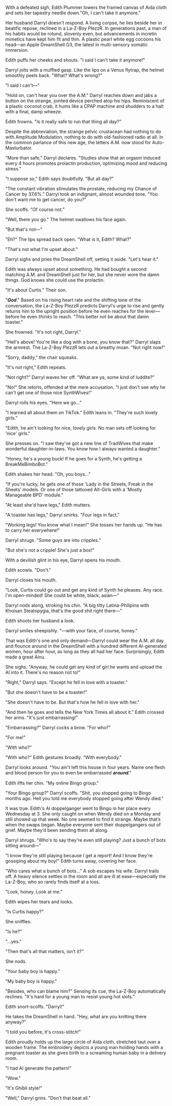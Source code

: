 With a defeated sigh, Edith Plummer lowers the framed canvas of Aida cloth and sets her tapestry needle down."Oh, I can't take it anymore."

Her husband Darryl doesn't respond. A living corpse, he lies beside her in beatific repose, reclined in a La-Z-Boy PlezzR. In generations past, a man of his habits would be rotund, slovenly even, but advancements in incretin mimetics have kept him fit and thin. A plastic pearl white egg cocoons his head—an Apple DreamShell G3, the latest in multi-sensory somatic immersion.

Edith puffs her cheeks and shouts. "I said I can't take it anymore!"

Darryl jolts with a muffled gasp. Like the lips on a Venus flytrap, the helmet smoothly peels back. "What? What's wrong?"

"I said I can't—"

"Hold on, can't hear you over the A.M." Darryl reaches down and jabs a button on the strange, jointed device perched atop his hips. Reminiscent of a plastic coconut crab, it hums like a CPAP machine and shudders to a halt with a final, damp wheeze.

Edith frowns. "Is it really safe to run that thing all day?"

Despite the abbreviation, the strange pelvic crustacean had nothing to do with Amplitude Modulation, nothing to do with old-fashioned radio at all. In the common parlance of this new age, the letters A.M. now stood for Auto-Masturbator.

"More than safe," Darryl declares. "Studies show that an orgasm induced every 4 hours promotes prolactin production, optimizing mood and reducing stress."

"I suppose so," Edith says doubtfully. "But all day?"

"The constant vibration stimulates the prostate, reducing my Chance of Cancer by 37.6%." Darryl took an indignant, almost wounded tone. "You don't want me to get cancer, do you?"

She scoffs. "Of course not."

"Well, there you go." The helmet swallows his face again.

"But that's not—"

"Eh?" The lips spread back open. "What is it, Edith? What?"

"That's not what I'm upset about."
 
Darryl sighs and pries the DreamShell off, setting it aside. "Let's hear it."

Edith was always upset about something. He had bought a second matching A.M. and DreamShell just for her, but she never wore the damn things. God knows she could use the prolactin.

"It's about Curtis." Their son.

"𝑮𝒐𝒅." Based on his rising heart rate and the shifting tone of the conversation, the La-Z-Boy PlezzR predicts Darryl's urge to rise and gently returns him to the upright position before he even reaches for the lever—before he even 𝘵𝘩𝘪𝘯𝘬𝘴 to reach. "This better not be about that damn toaster."

She frowned. "It's not right, Darryl."

"Hell's above! You're like a dog with a bone, you know that?" Darryl slaps the armrest. The La-Z-Boy PlezzR lets out a breathy moan. "Not right now!"

"Sorry, daddy," the chair squeaks.

"It's not right," Edith repeats.

"Not right?" Darryl waves her off. "What are ya, some kind of luddite?"

"No!" She retorts, offended at the mere accusation. "I just don't see why he can't get one of those nice SynthWives!"

Darryl rolls his eyes. "Here we go..."

"I learned all about them on TikTok." Edith leans in. "They're such lovely girls."

"Edith, he ain't looking for nice, lovely girls. No man sets off looking for 'nice' girls."

She presses on. "I saw they've got a new line of TradWives that make wonderful daughter-in-laws. You know how I always wanted a daughter." 

"Honey, he's a young buck! If he goes for a Synth, he's getting a BreakMeBimboBot."

Edith shakes her head. "Oh, you boys..."

"If you're lucky, he gets one of those 'Lady in the Streets, Freak in the Sheets' models. Or one of those tattooed Alt-Girls with a 'Mostly Manageable BPD' module."

"At least she'd have legs," Edith mutters.

"A toaster has legs," Darryl smirks. "Four legs in fact."

"Working legs! You know what I mean!" She tosses her hands up. "He has to carry her everywhere!"

Darryl shrugs. "Some guys are into cripples."

"But she's not a cripple! She's just a box!"

With a devilish glint in his eye, Darryl opens his mouth.

Edith scowls. "Don't."

Darryl closes his mouth.

"Look, Curtis could go out and get any kind of Synth he pleases. Any race. I'm open-minded! She could be white, black, asian—"

Darryl nods along, stroking his chin. "A big titty Latina-Philipina with Khoisan Steatopygia, that's the good shit right there—"

Edith shoots her husband a look.

Darryl smiles sheepishly. "—with your face, of course, honey."

That was Edith's one and only demand—Darryl could wear the A.M. all day and flounce around in the DreamShell with a hundred different AI-generated women, hour after hour, as long as they all had her face. Surprisingly, Edith made a great Ainu.

She sighs. "Anyway, he could get any kind of girl he wants and upload the AI into it. There's no reason not to!"

"Right," Darryl says. "Except he fell in love with a toaster."

"But she doesn't have to be a toaster!" 

"She doesn't have to be. But that's how he fell in love with her."

"And then he goes and tells the New York Times all about it." Edith crossed her arms. "It's just embarrassing!"

"Embarrassing?" Darryl cocks a brow. "For who?"

"For me!"

"With who?"

"With who?" Edith gestures broadly. "With everybody."

Darryl looks around. "You ain't left this house in four years. Name one flesh and blood person for you to even be embarrassed 𝒂𝒓𝒐𝒖𝒏𝒅."

Edith lifts her chin. "My online Bingo group."

"Your Bingo group?" Darryl scoffs. "Shit, you stopped going to Bingo months ago. Hell you told me everybody stopped going after Wendy died."

It was true. Edith's AI doppelganger went to Bingo in her place every Wednesday at 3. She only caught on when Wendy died on a Monday and still showed up that week. No one seemed to find it strange. Maybe that’s when the swaps began. Maybe everyone sent their doppelgangers out of grief. Maybe they’d been sending them all along.

Darryl shrugs. "Who's to say they're even still playing? Just a bunch of bots sitting around—"

"I know they're still playing because I get a report! And I know they're gossiping about my boy!" Edith turns away, covering her face.

"Who cares what a bunch of bots..."
A sob escapes his wife. Darryl trails off. A heavy silence settles in the room and all are ill at ease—especially the La-Z-Boy, who so rarely finds itself at a loss.

"Look, honey. Look at me."

Edith wipes her tears and looks.

"Is Curtis happy?"

She sniffles.

"Is he?"

"...yes."

"Then that's all that matters, isn't it?"

She nods.

"Your baby boy is happy."

"My baby boy is happy."

"Besides, who can blame him?" Sensing its cue, the La-Z-Boy automatically reclines. "It's hard for a young man to resist young hot slots."

Edith snort-scoffs. "Darryl!"

He takes the DreamShell in hand. "Hey, what are you knitting there anyway?"

"I told you before, it's cross-stitch!"

Edith proudly holds up the large circle of Aida cloth, stretched taut over a wooden frame. The embroidery depicts a young man holding hands with a pregnant toaster as she gives birth to a screaming human baby in a delivery room.

"I had AI generate the pattern!"

"Wow."

"It's Ghibli style!"

"Well," Darryl grins. "Don't that beat all."